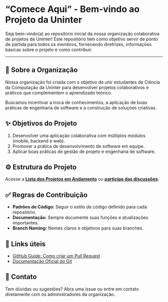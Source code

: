 # “Comece Aqui” - Bem-vindo ao Projeto da Uninter

Seja bem-vindo(a) ao repositório inicial da nossa organização colaborativa de projetos da Uninter! Este repositório tem como objetivo servir de ponto de partida para todos os membros, fornecendo diretrizes, informações básicas sobre o projeto e como contribuir.

---

## 🔧 Sobre a Organização

Nossa organização foi criada com o objetivo de unir estudantes de Ciência da Computação da Uninter para desenvolver projetos colaborativos e práticos que complementem o aprendizado teórico.

Buscamos incentivar a troca de conhecimentos, a aplicação de boas práticas de engenharia de software e a construção de soluções criativas.

## ✨ Objetivos do Projeto

1. Desenvolver uma aplicação colaborativa com múltiplos módulos (mobile, backend e web).
2. Promover a prática de desenvolvimento de software em equipe.
3. Aplicar boas práticas de gestão de projeto e engenharia de software.

## ⚙️ Estrutura do Projeto

Acesse a [**Lista dos Projetos em Andamento**](https://github.com/alunos-uninter/comece-aqui/blob/main/Projetos.md) ou [**participe das discussões**](https://github.com/orgs/alunos-uninter/discussions).

## ✅ Regras de Contribuição

- **Padrões de Código:** Seguir o estilo de código definido para cada repositório.
- **Documentação:** Sempre documente suas funções e atualizações importantes.
- **Branch Naming:** Nomes claros e objetivos para suas branches.

## 🔗 Links úteis

- [GitHub Guide: Como criar um Pull Request](https://docs.github.com/en/pull-requests/collaborating-with-pull-requests/proposing-changes)
- [Documentação Oficial do Git](https://git-scm.com/doc)

## 🔎 Contato

Tem dúvidas ou sugestões? Abra uma issue ou entre em contato diretamente com os administradores da organização.

